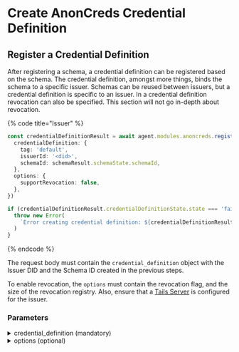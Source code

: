# Create AnonCreds Credential Definition

## Register a Credential Definition

After registering a schema, a credential definition can be registered based on the schema. The credential definition, amongst more things, binds the schema to a specific issuer. Schemas can be reused between issuers, but a credential definition is specific to an issuer. In a credential definition revocation can also be specified. This section will not go in-depth about revocation.

{% code title="Issuer" %}
```typescript
const credentialDefinitionResult = await agent.modules.anoncreds.registerCredentialDefinition({
  credentialDefinition: {
    tag: 'default',
    issuerId: '<did>',
    schemaId: schemaResult.schemaState.schemaId,
  },
  options: {
    supportRevocation: false,
  },
})

if (credentialDefinitionResult.credentialDefinitionState.state === 'failed') {
  throw new Error(
    `Error creating credential definition: ${credentialDefinitionResult.credentialDefinitionState.reason}`
  )
}
```
{% endcode %}

The request body must contain the `credential_definition` object with the Issuer DID and the Schema ID created in the previous steps.

To enable revocation, the `options` must contain the revocation flag, and the size of the revocation registry. Also, ensure that a [Tails Server](https://github.com/bcgov/indy-tails-server) is configured for the issuer.

### Parameters

<details>

<summary>credential_definition (mandatory)</summary>

"issuerId": DID of the Issuer.

"schemaId": The AnonCreds Schema ID created by the Issuer (must be of the same DID).

"tag": Additional Name to identify the Credential Definition.

</details>

<details>

<summary>options (optional)</summary>

"support\_revocation": Boolean value to indicate that the Credential can be revoked or not. (Tails server must be configured if this is set to \`true\`)

"revocation\_registry\_size": Maximum size of the Revocation Registry.

</details>







